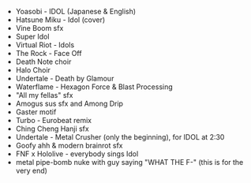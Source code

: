 - Yoasobi - IDOL (Japanese & English)
- Hatsune Miku - Idol (cover)
- Vine Boom sfx
- Super Idol
- Virtual Riot - Idols
- The Rock - Face Off
- Death Note choir
- Halo Choir
- Undertale - Death by Glamour
- Waterflame - Hexagon Force & Blast Processing
- "All my fellas" sfx
- Amogus sus sfx and Among Drip
- Gaster motif
- Turbo - Eurobeat remix
- Ching Cheng Hanji sfx
- Undertale - Metal Crusher (only the beginning), for IDOL at 2:30
- Goofy ahh & modern brainrot sfx
- FNF x Hololive - everybody sings Idol
- metal pipe-bomb nuke with guy saying "WHAT THE F-" (this is for the very end)
